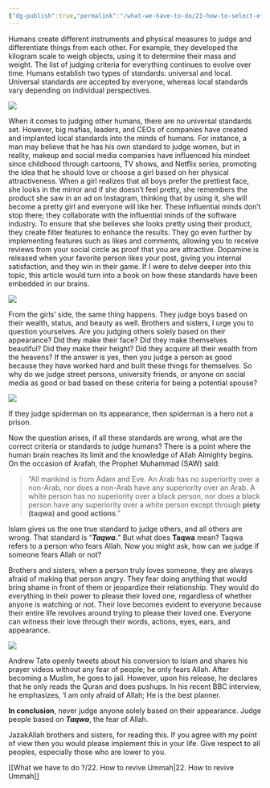 ```yaml
---
{"dg-publish":true,"permalink":"/what-we-have-to-do/21-how-to-select-effect-spouse/","dgPassFrontmatter":true,"noteIcon":"","created":"2025-05-09T22:26:33.862+05:00","updated":"2025-05-09T23:34:34.505+05:00"}
---
```


Humans create different instruments and physical measures to judge and differentiate things from each other. For example, they developed the kilogram scale to weigh objects, using it to determine their mass and weight. The list of judging criteria for everything continues to evolve over time. Humans establish two types of standards: universal and local. Universal standards are accepted by everyone, whereas local standards vary depending on individual perspectives.

![](https://miro.medium.com/v2/resize:fit:480/1*66tK9YXioRFQRdf5syBYRg.gif)

When it comes to judging other humans, there are no universal standards set. However, big mafias, leaders, and CEOs of companies have created and implanted local standards into the minds of humans. For instance, a man may believe that he has his own standard to judge women, but in reality, makeup and social media companies have influenced his mindset since childhood through cartoons, TV shows, and Netflix series, promoting the idea that he should love or choose a girl based on her physical attractiveness. When a girl realizes that all boys prefer the prettiest face, she looks in the mirror and if she doesn’t feel pretty, she remembers the product she saw in an ad on Instagram, thinking that by using it, she will become a pretty girl and everyone will like her. These influential minds don’t stop there; they collaborate with the influential minds of the software industry. To ensure that she believes she looks pretty using their product, they create filter features to enhance the results. They go even further by implementing features such as likes and comments, allowing you to receive reviews from your social circle as proof that you are attractive. Dopamine is released when your favorite person likes your post, giving you internal satisfaction, and they win in their game. If I were to delve deeper into this topic, this article would turn into a book on how these standards have been embedded in our brains.

![](https://miro.medium.com/v2/resize:fit:499/1*APcTpi18lhr_zfRlb43FgQ.gif)

From the girls’ side, the same thing happens. They judge boys based on their wealth, status, and beauty as well. Brothers and sisters, I urge you to question yourselves. Are you judging others solely based on their appearance? Did they make their face? Did they make themselves beautiful? Did they make their height? Did they acquire all their wealth from the heavens? If the answer is yes, then you judge a person as good because they have worked hard and built these things for themselves. So why do we judge street persons, university friends, or anyone on social media as good or bad based on these criteria for being a potential spouse?

![](https://miro.medium.com/v2/resize:fit:360/1*ImMQUyw4AtgB9_5ILN-JPQ.jpeg)

If they judge spiderman on its appearance, then spiderman is a hero not a prison.

Now the question arises, if all these standards are wrong, what are the correct criteria or standards to judge humans? There is a point where the human brain reaches its limit and the knowledge of Allah Almighty begins. On the occasion of Arafah, the Prophet Muhammad (SAW) said:

> “All mankind is from Adam and Eve. An Arab has no superiority over a non-Arab, nor does a non-Arab have any superiority over an Arab. A white person has no superiority over a black person, nor does a black person have any superiority over a white person except through **piety (taqwa) and good actions**.”

Islam gives us the one true standard to judge others, and all others are wrong. That standard is “**_Taqwa._**” But what does **Taqwa** mean? Taqwa refers to a person who fears Allah. Now you might ask, how can we judge if someone fears Allah or not?

Brothers and sisters, when a person truly loves someone, they are always afraid of making that person angry. They fear doing anything that would bring shame in front of them or jeopardize their relationship. They would do everything in their power to please their loved one, regardless of whether anyone is watching or not. Their love becomes evident to everyone because their entire life revolves around trying to please their loved one. Everyone can witness their love through their words, actions, eyes, ears, and appearance.

![](https://miro.medium.com/v2/resize:fit:500/1*aNB1aCyREItxkMySdarn4Q.jpeg)

Andrew Tate openly tweets about his conversion to Islam and shares his prayer videos without any fear of people; he only fears Allah. After becoming a Muslim, he goes to jail. However, upon his release, he declares that he only reads the Quran and does pushups. In his recent BBC interview, he emphasizes, ‘I am only afraid of Allah; He is the best planner.

**In conclusion**, never judge anyone solely based on their appearance. Judge people based on **_Taqwa_**, the fear of Allah.

JazakAllah brothers and sisters, for reading this. If you agree with my point of view then you would please implement this in your life. Give respect to all peoples, especially those who are lower to you.



[[What we have to do ?/22. How to revive Ummah\|22. How to revive Ummah]]
